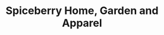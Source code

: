 ---
title: "Spiceberry Home, Garden and Apparel"
url: /vashon-island/spiceberry-home-garden-and-apparel/
shop: houseware
---